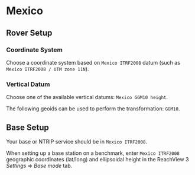 # Mexico

## Rover Setup

### Coordinate System

Choose a coordinate system based on `Mexico ITRF2008` datum (such as `Mexico ITRF2008 / UTM zone 11N`).

### Vertical Datum

Choose one of the available vertical datums: `Mexico GGM10 height`.

The following geoids can be used to perform the transformation: `GGM10`.

## Base Setup

Your base or NTRIP service should be in `Mexico ITRF2008`.

When setting up a base station on a benchmark, enter `Mexico ITRF2008` geographic coordinates (lat/long) and ellipsoidal height in the ReachView 3 *Settings* ⇒ *Base mode* tab.
